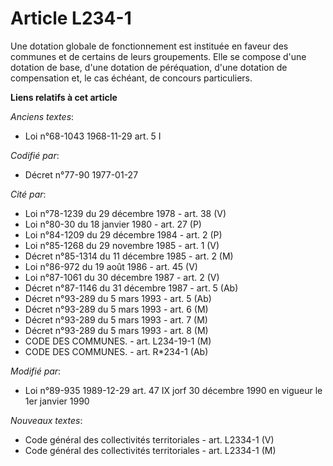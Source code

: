 # Article L234-1

Une dotation globale de fonctionnement est instituée en faveur des communes et de certains de leurs groupements. Elle se
compose d'une dotation de base, d'une dotation de péréquation, d'une dotation de compensation et, le cas échéant, de concours
particuliers.

**Liens relatifs à cet article**

_Anciens textes_:

  - Loi n°68-1043 1968-11-29 art. 5 I

_Codifié par_:

  - Décret n°77-90 1977-01-27

_Cité par_:

  - Loi n°78-1239 du 29 décembre 1978 - art. 38 (V)
  - Loi n°80-30 du 18 janvier 1980 - art. 27 (P)
  - Loi n°84-1209 du 29 décembre 1984 - art. 2 (P)
  - Loi n°85-1268 du 29 novembre 1985 - art. 1 (V)
  - Décret n°85-1314 du 11 décembre 1985 - art. 2 (M)
  - Loi n°86-972 du 19 août 1986 - art. 45 (V)
  - Loi n°87-1061 du 30 décembre 1987 - art. 2 (V)
  - Décret n°87-1146 du 31 décembre 1987 - art. 5 (Ab)
  - Décret n°93-289 du 5 mars 1993 - art. 5 (Ab)
  - Décret n°93-289 du 5 mars 1993 - art. 6 (M)
  - Décret n°93-289 du 5 mars 1993 - art. 7 (M)
  - Décret n°93-289 du 5 mars 1993 - art. 8 (M)
  - CODE DES COMMUNES. - art. L234-19-1 (M)
  - CODE DES COMMUNES. - art. R*234-1 (Ab)

_Modifié par_:

  - Loi n°89-935 1989-12-29 art. 47 IX jorf 30 décembre 1990   en vigueur le 1er janvier 1990

_Nouveaux textes_:

  - Code général des collectivités territoriales - art. L2334-1 (V)
  - Code général des collectivités territoriales - art. L2334-1 (M)
